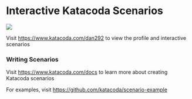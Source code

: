# Interactive Katacoda Scenarios

[![](http://shields.katacoda.com/katacoda/dan292/count.svg)](https://www.katacoda.com/dan292 "Get your profile on Katacoda.com")

Visit https://www.katacoda.com/dan292 to view the profile and interactive scenarios

### Writing Scenarios
Visit https://www.katacoda.com/docs to learn more about creating Katacoda scenarios

For examples, visit https://github.com/katacoda/scenario-example
